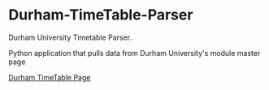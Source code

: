 # Durham-TimeTable-Parser
Durham University Timetable Parser.

Python application that pulls data from Durham University's module master page


[Durham TimeTable Page](https://timetable.dur.ac.uk/module.htm)
